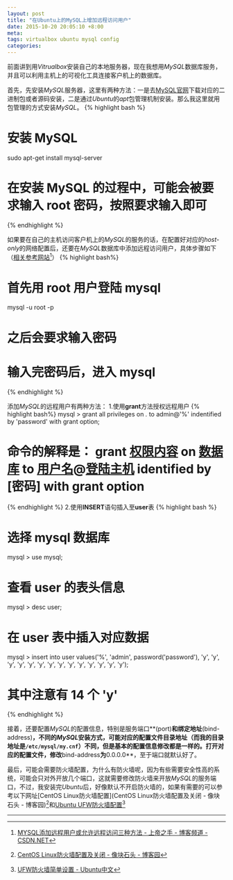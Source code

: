 ```yaml
---
layout: post
title: "在Ubuntu上的MySQL上增加远程访问用户"
date: 2015-10-20 20:05:10 +8:00
meta: 
tags: virtualbox ubuntu mysql config
categories:
---
```


前面讲到用*Vitrualbox*安装自己的本地服务器，现在我想用*MySQL*数据库服务，并且可以利用主机上的可视化工具连接客户机上的数据库。

首先，先安装*MySQL*服务器，这里有两种方法：一是去[MySQL官网](http://dev.mysql.com/downloads/mysql/)下载对应的二进制包或者源码安装，二是通过*Ubuntu*的*apt*包管理机制安装。那么我这里就用包管理的方式安装*MySQL*。
{% highlight bash %}
 # 安装 MySQL
 sudo apt-get install mysql-server
 # 在安装 MySQL 的过程中，可能会被要求输入 root 密码，按照要求输入即可
{% endhighlight %}

如果要在自己的主机访问客户机上的*MySQL*的服务的话，在配置好对应的*host-only*的网络配置后，还要在*MySQL*数据库中添加远程访问用户，具体步骤如下（[相关参考网站](http://blog.csdn.net/preterhuman_peak/article/details/40396873)[^mysql]）
{% highlight bash%}
 # 首先用 root 用户登陆 mysql
 mysql -u root -p
 # 之后会要求输入密码
 # 输入完密码后，进入 mysql
{% endhighlight %}

添加*MySQL*的远程用户有两种方法：
1.使用**grant**方法授权远程用户
{% highlight bash%}
 mysql > grant all privileges on *.* to admin@'%' indentified by 'password' with grant option;
 # 命令的解释是： grant [权限内容](上面的内容代表全部操作权限) on [数据库](上面的代表所有数据库) to [用户名](上面的用户名为admin)@[登陆主机](%代表任何其它主机) identified by [密码] with grant option
{% endhighlight %}
2.使用**INSERT**语句插入至**user**表
{% highlight bash %}
 # 选择 mysql 数据库
 mysql > use mysql;
 # 查看 user 的表头信息
 mysql > desc user;
 # 在 user 表中插入对应数据
 mysql > insert into user values('%', 'admin', password('password'), 'y', 'y', 'y', 'y', 'y', 'y', 'y', 'y', 'y', 'y', 'y', 'y', 'y', 'y');
 # 其中注意有 14 个 'y'
{% endhighlight %}

接着，还要配置*MySQL*的配置信息，特别是服务端口**(port)**和绑定地址**(bind-address)**，不同的*MySQL*安装方式，可能对应的配置文件目录地址（而我的目录地址是`/etc/mysql/my.cnf`）不同，但是基本的配置信息修改都是一样的。打开对应的配置文件，修改**bind-address**为**0.0.0.0**，至于端口就默认好了。

最后，可能会需要防火墙配置，为什么有防火墙呢，因为有些需要安全性高的系统，可能会只对外开放几个端口，这就需要修改防火墙来开放*MySQL*的服务端口，不过，我安装完*Ubuntu*后，好像默认不开启防火墙的，如果有需要的可以参考以下网址[CentOS Linux防火墙配置](CentOS Linux防火墙配置及关闭 - 像块石头 - 博客园)[^iptables]和[Ubuntu UFW防火墙配置](http://wiki.ubuntu.org.cn/UFW%E9%98%B2%E7%81%AB%E5%A2%99%E7%AE%80%E5%8D%95%E8%AE%BE%E7%BD%AE)[^UFW]

_ _ _

[^mysql]:[MYSQL添加远程用户或允许远程访问三种方法 - 上帝之手 - 博客频道 - CSDN.NET](http://blog.csdn.net/preterhuman_peak/article/details/40396873)
[^iptables]:[CentOS Linux防火墙配置及关闭 - 像块石头 - 博客园](http://www.cnblogs.com/rockee/archive/2012/05/17/2506671.html)
[^UFW]:[UFW防火墙简单设置 - Ubuntu中文](http://wiki.ubuntu.org.cn/UFW%E9%98%B2%E7%81%AB%E5%A2%99%E7%AE%80%E5%8D%95%E8%AE%BE%E7%BD%AE)
